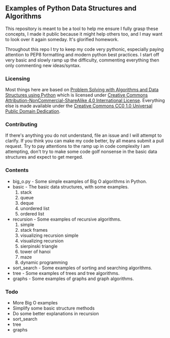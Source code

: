 ## Examples of Python Data Structures and Algorithms

This repository is meant to be a tool to help me ensure I fully grasp these concepts, I made it public because it might help others too, and I may want to look over it again someday. It's glorified homework.

Throughout this repo I try to keep my code very pythonic, especially paying attention to PEP8 formatting and modern python best practices. I start off very basic and slowly ramp up the difficulty, commenting everything then only commenting new ideas/syntax.

### Licensing
Most things here are based on [Problem Solving with Algorithms and Data Structures using Python](http://interactivepython.org/runestone/static/pythonds/index.html) which is licensed under
[Creative Commons Attribution-NonCommercial-ShareAlike 4.0 International License](http://creativecommons.org/licenses/by-nc-sa/4.0/). Everything else is made available under the [Creative Commons CC0 1.0 Universal Public Domain Dedication](https://creativecommons.org/publicdomain/zero/1.0/deed.en).

### Contributing
If there's anything you do not understand, file an issue and I will attempt to clarify. If you think you can make my code better, by all means submit a pull request. Try to pay attentions to the ramp up in code complexity I am attempting, don't try to make some code golf nonsense in the basic data structures and expect to get merged.

### Contents
* big_o.py - Some simple examples of Big O algorithms in Python.
* basic - The basic data structures, with some examples.
    1. stack
    2. queue
    3. deque
    4. unordered list
    5. ordered list
* recursion - Some examples of recursive algorithms.
    1. simple
    2. stack frames
    3. visualizing recursion simple
    4. visualizing recursion
    5. sierpinski triangle
    6. tower of hanoi
    7. maze
    8. dynamic programming
* sort_search - Some examples of sorting and searching algorithms.
* tree - Some examples of trees and tree algorithms.
* graphs - Some examples of graphs and graph algorithms.

### Todo
* More Big O examples
* Simplify some basic structure methods
* Do some better explanations in recursion
* sort_search
* tree
* graphs